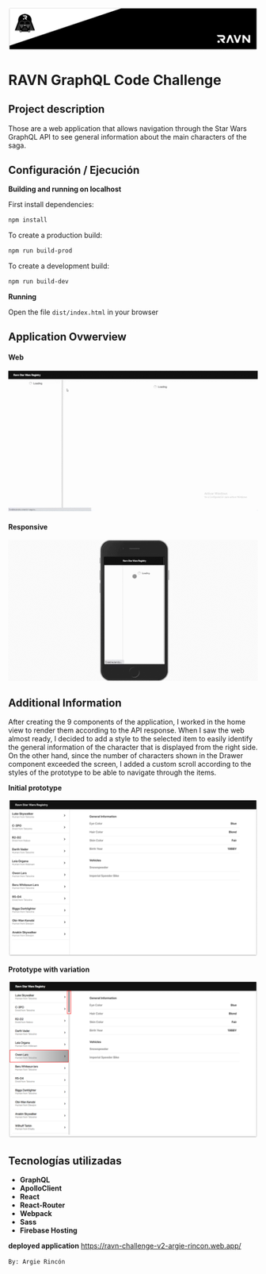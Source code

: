 ![RAVN challenge cover](./src/assets/img/cover.png)

# RAVN GraphQL Code Challenge

## Project description

Those are a web application that allows navigation through the Star Wars GraphQL API to see general information about the main characters of the saga.

## Configuración / Ejecución

**Building and running on localhost**

First install dependencies:

```sh
npm install
```

To create a production build:

```sh
npm run build-prod
```

To create a development build:

```sh
npm run build-dev
```

**Running**

Open the file `dist/index.html` in your browser

## Application Ovwerview

#### Web
![View app](./src/assets/img/view-app.gif)

#### Responsive
![View app mobile](./src/assets/img/view-app-mobile.gif)

## Additional Information

After creating the 9 components of the application, I worked in the home view to render them according to the API response. When I saw the web almost ready, I decided to add a style to the selected item to easily identify the general information of the character that is displayed from the right side. On the other hand, since the number of characters shown in the Drawer component exceeded the screen, I added a custom scroll according to the styles of the prototype to be able to navigate through the items.

**Initial prototype**

![Initial prototype](./src/assets/img/initial-prototype.png)

**Prototype with variation**

![Prototype with variation](./src/assets/img/prototype-with-variation.png)

## Tecnologías utilizadas

- **GraphQL**
- **ApolloClient**
- **React**
- **React-Router**
- **Webpack**
- **Sass**
- **Firebase Hosting**

**deployed application**
https://ravn-challenge-v2-argie-rincon.web.app/

`By: Argie Rincón`
